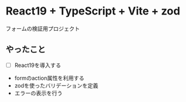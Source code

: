 # React19 + TypeScript + Vite + zod

フォームの検証用プロジェクト

## やったこと

- [ ] React19を導入する
- formのaction属性を利用する
- zodを使ったバリデーションを定義
- エラーの表示を行う